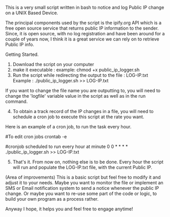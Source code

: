 

This is a very small script written in bash to notice and log Public IP change on a UNIX Based Device.

The principal components used by the script is the ipify.org API which is a free open source service that returns public IP information to the sender.
Since, it is open source, with no log registration and have been around for a couple of years now, I think it is a great service we can rely on to retrieve Public IP info.

Getting Started.

1. Download the script on your computer
2. make it executable : example: chmod +x public_ip_logger.sh
3. Run the script while redirecting the output to the file : LOG-IP.txt
Example : ./public_ip_logger.sh >> LOG-IP.txt

If you want to change the file name you are outputting to, you will need to change the 'logfile' variable value in the script as well as in the run command.

4. To obtain a track record of the IP changes in a file, you will need to schedule a cron job to execute this script at the rate you want.

Here is an example of a cron job, to run the task every hour.

#To edit cron jobs
crontab -e   

#cronjob scheduled to run every hour at minute 0
0 * * * * ./public_ip_logger.sh >> LOG-IP.txt


5. That's it.
From now on, nothing else is to be done. Every hour the script will run and populate the LOG-IP.txt file, with the current Public IP.

(Area of improvements)
This is a basic script but feel free to modify it and adjust it to your needs.
Maybe you want to monitor the file or implement an SMS or Email notification system to send a notice whenever the public IP change.
Or maybe you want to re-use some part of the code or logic, to build your own program as a process rather.

Anyway I hope, it helps you and feel free to engage anytime!

